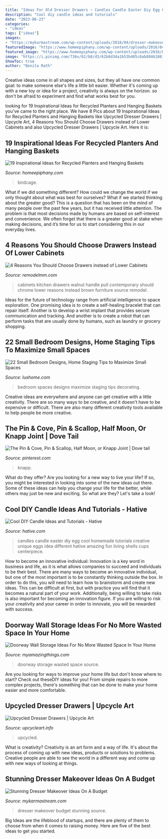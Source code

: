 ```yaml
---
title: "Ideas For Old Dresser Drawers ~ Candles Candle Easter Diy Egg Cool Homemade Tutorials Creative Unique Eggs Idea Different Hative Amazing Fun Living Shells Cups Centerpiece"
description: "Cool diy candle ideas and tutorials"
date: "2023-06-23"
categories:
- "ideas"
tags: ["ideas"]
images:
- "https://mykarmastream.com/wp-content/uploads/2018/04/dresser-makeover-2-.jpg"
featuredImage: "https://www.homeepiphany.com/wp-content/uploads/2016/04/19-Inspirational-Ideas-for-Recycled-Hanging-Baskets-2.jpg"
featured_image: "https://www.homeepiphany.com/wp-content/uploads/2016/04/19-Inspirational-Ideas-for-Recycled-Hanging-Baskets-2.jpg"
image: "https://i.pinimg.com/736x/62/b8/d3/62b8d34a1b53b405c0ab88461861d592--joint-half-moons.jpg"
ShowToc: true
author: "Bonita Rath"
---
```



Creative ideas come in all shapes and sizes, but they all have one common goal: to make someone else's life a little bit easier. Whether it's coming up with a new toy or idea for a project, creativity is always on the horizon. so don't be afraid to experiment and find what works best for you.

	

		
looking for 19 Inspirational Ideas for Recycled Planters and Hanging Baskets you've came to the right place. We have 8 Pics about 19 Inspirational Ideas for Recycled Planters and Hanging Baskets like Upcycled Dresser Drawers | Upcycle Art, 4 Reasons You Should Choose Drawers instead of Lower Cabinets and also Upcycled Dresser Drawers | Upcycle Art. Here it is:
		
    
## 19 Inspirational Ideas For Recycled Planters And Hanging Baskets

<img loading=lazy src="https://www.homeepiphany.com/wp-content/uploads/2016/04/19-Inspirational-Ideas-for-Recycled-Hanging-Baskets-2.jpg" onerror="this.onerror=null;this.src='https://tse1.mm.bing.net/th?id=OIP.B0-Cv60FmJFyHJuPUjf5ugHaLH&amp;pid=15.1';" alt="19 Inspirational Ideas for Recycled Planters and Hanging Baskets">

_Source: homeepiphany.com_

>birdcage. 

	

What if we did something different?
How could we change the world if we only thought about what was best for ourselves? What if we started thinking about the greater good? This is a question that has been on the mind of many people over the past few years, but it has received little attention. The problem is that most decisions made by humans are based on self-interest and convenience. We often forget that there is a greater good at stake when making decisions, and it’s time for us to start considering this in our everyday lives.

    
## 4 Reasons You Should Choose Drawers Instead Of Lower Cabinets

<img loading=lazy src="https://remodelmm.com/wp-content/uploads/2017/08/ideas-furniture-contemporary-pull-out-drawers-storage-walnut-kitchen-cabinets-in-brown-added-chrome-handle-ideas-25-masterly-walnut-kitchen-cabinets-hot-design-and-trends-1024x683.jpg" onerror="this.onerror=null;this.src='https://tse1.mm.bing.net/th?id=OIP.8kHrRFMVQ-9mYNrWU1I5sgHaE8&amp;pid=15.1';" alt="4 Reasons You Should Choose Drawers instead of Lower Cabinets">

_Source: remodelmm.com_

>cabinets kitchen drawers walnut handle pull contemporary should chrome lower reasons instead brown furniture source remodel. 

	

Ideas for the future of technology range from artificial intelligence to space exploration. One promising idea is to create a self-healing bracelet that can repair itself. Another is to develop a wrist implant that provides secure communication and tracking. And another is to create a robot that can perform tasks that are usually done by humans, such as laundry or grocery shopping.

    
## 22 Small Bedroom Designs, Home Staging Tips To Maximize Small Spaces

<img loading=lazy src="https://www.lushome.com/wp-content/uploads/2015/05/small-spaces-bedroom-designs-decorating-ideas-20.jpg" onerror="this.onerror=null;this.src='https://tse3.mm.bing.net/th?id=OIP.IKyDU-Sv_hhBut0qFMlepwHaJ3&amp;pid=15.1';" alt="22 Small Bedroom Designs, Home Staging Tips to Maximize Small Spaces">

_Source: lushome.com_

>bedroom spaces designs maximize staging tips decorating. 

	

Creative ideas are everywhere and anyone can get creative with a little creativity. There are so many ways to be creative, and it doesn't have to be expensive or difficult. There are also many different creativity tools available to help people be more creative.

    
## The Pin &amp; Cove, Pin &amp; Scallop, Half Moon, Or Knapp Joint | Dove Tail

<img loading=lazy src="https://i.pinimg.com/736x/62/b8/d3/62b8d34a1b53b405c0ab88461861d592--joint-half-moons.jpg" onerror="this.onerror=null;this.src='https://tse2.mm.bing.net/th?id=OIP.lfuvu3JWnkN7fkJEYm5PsQHaJ3&amp;pid=15.1';" alt="The Pin &amp; Cove, Pin &amp; Scallop, Half Moon, or Knapp Joint | Dove tail">

_Source: pinterest.com_

>knapp. 

	

What do they offer?
Are you looking for a new way to live your life? If so, you might be interested in looking into some of the new ideas out there. Some of these ideas can help you change your life for the better, while others may just be new and exciting. So what are they? Let's take a look!

    
## Cool DIY Candle Ideas And Tutorials - Hative

<img loading=lazy src="https://hative.com/wp-content/uploads/2015/01/candle-ideas/2-cool-diy-candle-ideas-and-tutorials.jpg" onerror="this.onerror=null;this.src='https://tse3.mm.bing.net/th?id=OIP.bO4osp98DEL224CFQpPAPAHaKo&amp;pid=15.1';" alt="Cool DIY Candle Ideas and Tutorials - Hative">

_Source: hative.com_

>candles candle easter diy egg cool homemade tutorials creative unique eggs idea different hative amazing fun living shells cups centerpiece. 

	

How to become an innovative individual:
Innovation is a key word in business and life, as it is what allows companies to succeed and individuals to be their best. There are many ways to become an innovative individual, but one of the most important is to be constantly thinking outside the box. In order to do this, you will need to learn how to brainstorm and create new ideas. This can be difficult at first, but with practice you will find that it becomes a natural part of your work. Additionally, being willing to take risks is also important for becoming an innovation figure. If you are willing to risk your creativity and your career in order to innovate, you will be rewarded with success.

    
## Doorway Wall Storage Ideas For No More Wasted Space In Your Home

<img loading=lazy src="https://myamazingthings.com/wp-content/uploads/2017/02/11-full-wall-coverage-bookshelf-decor-homebnc-680x1024.jpg" onerror="this.onerror=null;this.src='https://tse3.mm.bing.net/th?id=OIP.-_NqlsXDJlFklxP2-PQwFwHaLJ&amp;pid=15.1';" alt="Doorway Wall Storage Ideas For No More Wasted Space In Your Home">

_Source: myamazingthings.com_

>doorway storage wasted space source. 

	

Are you looking for ways to improve your home life but don't know where to start? Check out theseDIY ideas for you! From simple repairs to more complex projects, there's something that can be done to make your home easier and more comfortable.

    
## Upcycled Dresser Drawers | Upcycle Art

<img loading=lazy src="https://www.upcycleart.info/wp-content/uploads/2015/10/Dresser-Drawers-Upcycled-Jewelry-Box.jpg" onerror="this.onerror=null;this.src='https://tse3.mm.bing.net/th?id=OIP.EMso_mbF1OOOSODylxje6QHaKA&amp;pid=15.1';" alt="Upcycled Dresser Drawers | Upcycle Art">

_Source: upcycleart.info_

>upcycled. 

	

What is creativity?
Creativity is an art form and a way of life. It's about the process of coming up with new ideas, products or solutions to problems. Creative people are able to see the world in a different way and come up with new ways of looking at things.

    
## Stunning Dresser Makeover Ideas On A Budget

<img loading=lazy src="https://mykarmastream.com/wp-content/uploads/2018/04/dresser-makeover-2-.jpg" onerror="this.onerror=null;this.src='https://tse2.mm.bing.net/th?id=OIP.sB1UZ0aK2Ft7NjcUinn9rAHaJ9&amp;pid=15.1';" alt="Stunning Dresser Makeover Ideas On A Budget">

_Source: mykarmastream.com_

>dresser makeover budget stunning source. 

	

Big Ideas are the lifeblood of startups, and there are plenty of them to choose from when it comes to raising money. Here are five of the best ideas to get you started.

